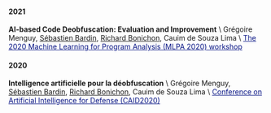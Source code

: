 
#### 2021

**AI-based Code Deobfuscation: Evaluation and Improvement** \\
Grégoire Menguy, [Sébastien Bardin](http://sebastien.bardin.free.fr/), [Richard Bonichon](https://rbonichon.github.io/), Cauim de Souza Lima \\
<a href="https://sites.google.com/view/mlpa2020/" style="color:#081585;">The 2020 Machine Learning for Program Analysis (MLPA 2020) workshop</a>

#### 2020

**Intelligence artificielle pour la déobfuscation** \\
Grégoire Menguy, [Sébastien Bardin](http://sebastien.bardin.free.fr/), [Richard Bonichon](https://rbonichon.github.io/), Cauim de Souza Lima \\
<a href="https://www.cesar-conference.org/?page_id=2379" style="color:#081585;">Conference on Artificial Intelligence for Defense (CAID2020)</a>


